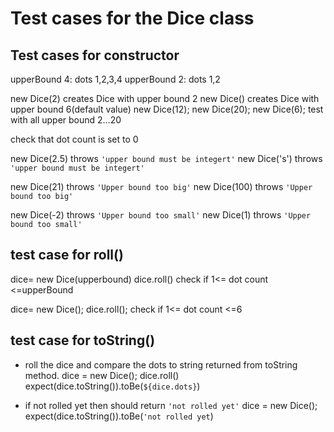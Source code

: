 # Test cases for the Dice class

## Test cases for constructor

upperBound 4: dots 1,2,3,4
upperBound 2: dots 1,2

new Dice(2) creates Dice with upper bound 2
new Dice() creates Dice with upper bound 6(default value)
new Dice(12);
new Dice(20);
new Dice(6);
test with all upper bound 2...20

check that dot count is set to 0

new Dice(2.5) throws `'upper bound must be integert'`
new Dice('s') throws `'upper bound must be integert'`

new Dice(21) throws `'Upper bound too big'`
new Dice(100) throws `'Upper bound too big'`

new Dice(-2) throws `'Upper bound too small'`
new Dice(1) throws `'Upper bound too small'`

## test case for roll()

dice= new Dice(upperbound)
dice.roll()
check if 1<= dot count <=upperBound

dice= new Dice();
dice.roll();
check if 1<= dot count <=6

## test case for toString()

- roll the dice and compare the dots to string returned from toString method.
  dice = new Dice();
  dice.roll()
  expect(dice.toString()).toBe(`${dice.dots}`)

- if not rolled yet then should return `'not rolled yet'`
  dice = new Dice();
  expect(dice.toString()).toBe(`'not rolled yet`)
